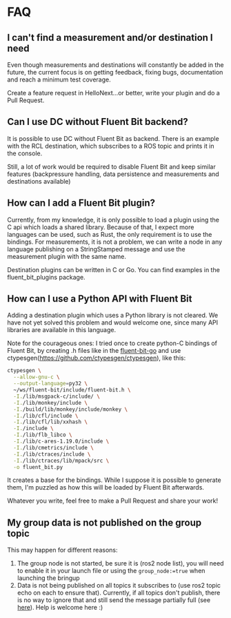 # FAQ

## I can't find a measurement and/or destination I need

Even though measurements and destinations will constantly be added in the future, the current focus is on getting feedback, fixing bugs, documentation and reach a minimum test coverage.

Create a feature request in HelloNext...or better, write your plugin and do a Pull Request.

## Can I use DC without Fluent Bit backend?
It is possible to use DC without Fluent Bit as backend. There is an example with the RCL destination, which subscribes to a ROS topic and prints it in the console.

Still, a lot of work would be required to disable Fluent Bit and keep similar features (backpressure handling, data persistence and measurements and destinations available)

## How can I add a Fluent Bit plugin?

Currently, from my knowledge, it is only possible to load a plugin using the C api which loads a shared library. Because of that, I expect more languages can be used, such as Rust, the only requirement is to use the bindings. For measurements, it is not a problem, we can write a node in any language publishing on a StringStamped message and use the measurement plugin with the same name.

Destination plugins can be written in C or Go. You can find examples in the fluent_bit_plugins package.

## How can I use a Python API with Fluent Bit

Adding a destination plugin which uses a Python library is not cleared. We have not yet solved this problem and would welcome one, since many API libraries are available in this language.

Note for the courageous ones: I tried once to create python-C bindings of Fluent Bit, by creating .h files like in the [fluent-bit-go](https://github.com/fluent/fluent-bit-go) and use ctypesgen(https://github.com/ctypesgen/ctypesgen), like this:

```bash
ctypesgen \
  --allow-gnu-c \
  --output-language=py32 \
  ~/ws/fluent-bit/include/fluent-bit.h \
  -I./lib/msgpack-c/include/ \
  -I./lib/monkey/include \
  -I./build/lib/monkey/include/monkey \
  -I./lib/cfl/include \
  -I./lib/cfl/lib/xxhash \
  -I./include \
  -I./lib/flb_libco \
  -I./lib/c-ares-1.19.0/include \
  -I./lib/cmetrics/include \
  -I./lib/ctraces/include \
  -I./lib/ctraces/lib/mpack/src \
  -o fluent_bit.py
```

It creates a base for the bindings. While I suppose it is possible to generate them, I'm puzzled as how this will be loaded by Fluent Bit afterwards.

Whatever you write, feel free to make a Pull Request and share your work!

## My group data is not published on the group topic

This may happen for different reasons:

1. The group node is not started, be sure it is (ros2 node list), you will need to enable it in your launch file or using the `group_node:=true` when launching the bringup
2. Data is not being published on all topics it subscribes to (use ros2 topic echo on each to ensure that). Currently, if all topics don't publish, there is no way to ignore that and still send the message partially full (see [here](https://answers.ros.org/question/410138/is-it-possible-to-drop-or-keep-message-in-approximatetimesynchronizer/)). Help is welcome here :)
